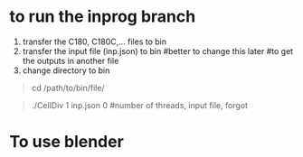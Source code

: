 # to run the inprog branch

1. transfer the C180, C180C,... files to bin
2. transfer the input file (inp.json) to bin #better to change this later #to get the outputs in another file
3. change directory to bin

> cd /path/to/bin/file/

> ./CellDiv 1 inp.json 0  #number of threads, input file, forgot

# To use blender
